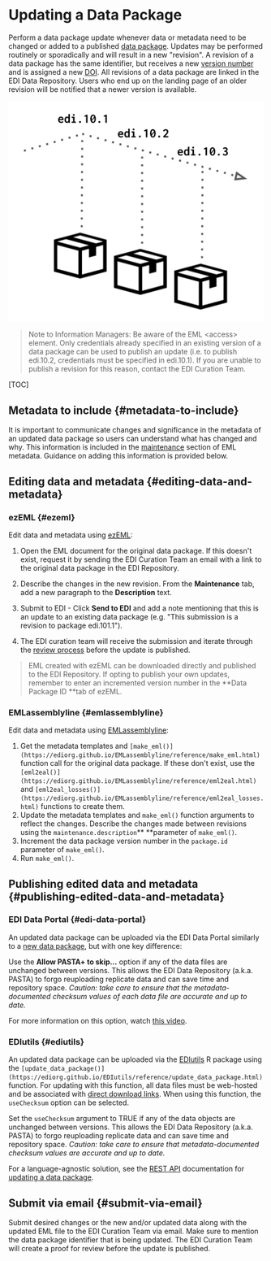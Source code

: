 # Updating a Data Package

Perform a data package update whenever data or metadata need to be changed or added to a published [data package](https://docs.google.com/document/d/10lbSR34T_Q6qaZoT6ZqxQoUcBRLy34LUokSFeqhtrXw/edit?usp=sharing). Updates may be performed routinely or sporadically and will result in a new "revision". A revision of a data package has the same identifier, but receives a new [version number](https://docs.google.com/document/d/10lbSR34T_Q6qaZoT6ZqxQoUcBRLy34LUokSFeqhtrXw/edit#heading=h.a1enbjthfrbm) and is assigned a new [DOI](https://docs.google.com/document/d/10lbSR34T_Q6qaZoT6ZqxQoUcBRLy34LUokSFeqhtrXw/edit#heading=h.khknpxdegdc9). All revisions of a data package are linked in the EDI Data Repository. Users who end up on the landing page of an older revision will be notified that a newer version is available.

![](../../static/images/data-package-versioning.png)

>Note to Information Managers: Be aware of the EML &lt;access> element. Only credentials already specified in an existing version of a data package can be used to publish an update (i.e. to publish edi.10.2, credentials must be specified in edi.10.1). If you are unable to publish a revision for this reason, contact the EDI Curation Team.


[TOC]



## Metadata to include {#metadata-to-include}

It is important to communicate changes and significance in the metadata of an updated data package so users can understand what has changed and why. This information is included in the [maintenance](https://ediorg.github.io/data-package-best-practices/EMLmetadata/maintenance.html) section of EML metadata. Guidance on adding this information is provided below.


## Editing data and metadata {#editing-data-and-metadata}


### ezEML {#ezeml}

Edit data and metadata using [ezEML](https://docs.google.com/document/d/12sdLhID6SwaKAjU1aT5PAXA-9q1zaq31eNBmPRvYBC0/edit#heading=h.ren642sx8n1f):



1. Open the EML document for the original data package. If this doesn't exist, request it by sending the EDI Curation Team an email with a link to the original data package in the EDI Repository.
2. Describe the changes in the new revision. From the **Maintenance** tab, add a new paragraph to the **Description** text.

    

3. Submit to EDI - Click **Send to EDI** and add a note mentioning that this is an update to an existing data package (e.g. "This submission is a revision to package edi.101.1"). 

    

4. The EDI curation team will receive the submission and iterate through the [review process](https://docs.google.com/document/d/1aNInQhyCylgBuu0mucPSS92haTp3krjFMSracEwMkFs/edit?usp=sharing) before the update is published.

>EML created with ezEML can be downloaded directly and published to the EDI Repository. If opting to publish your own updates, remember to enter an incremented version number in the **Data Package ID **tab of ezEML.


### EMLassemblyline {#emlassemblyline}

Edit data and metadata using [EMLassemblyline](https://docs.google.com/document/d/12sdLhID6SwaKAjU1aT5PAXA-9q1zaq31eNBmPRvYBC0/edit#heading=h.alm45es0k04q):



1. Get the metadata templates and `[make_eml()](https://ediorg.github.io/EMLassemblyline/reference/make_eml.html)` function call for the original data package. If these don't exist, use the `[eml2eal()](https://ediorg.github.io/EMLassemblyline/reference/eml2eal.html)` and `[eml2eal_losses()](https://ediorg.github.io/EMLassemblyline/reference/eml2eal_losses.html)` functions to create them.
2. Update the metadata templates and `make_eml()` function arguments to reflect the changes. Describe the changes made between revisions using the `maintenance.description`** **parameter of `make_eml()`. 
3. Increment the data package version number in the `package.id` parameter of `make_eml()`.
4. Run `make_eml()`.


## Publishing edited data and metadata {#publishing-edited-data-and-metadata}


### EDI Data Portal {#edi-data-portal}

An updated data package can be uploaded via the EDI Data Portal similarly to a [new data package](https://docs.google.com/document/d/1xk0LepVW6giT4UJBYIo-o2sddcdKqq_16aHBkoL0jks/edit#heading=h.brmxkomw8tom), but with one key difference:

Use the **Allow PASTA+ to skip…** option if any of the data files are unchanged between versions. This allows the EDI Data Repository (a.k.a. PASTA) to forgo reuploading replicate data and can save time and repository space. _Caution: take care to ensure that the metadata-documented checksum values of each data file are accurate and up to date._

For more information on this option, watch [this video](https://youtu.be/AS6-m17I6pk).


### EDIutils {#ediutils}

An updated data package can be uploaded via the [EDIutils](https://ediorg.github.io/EDIutils/) R package using the `[update_data_package()](https://ediorg.github.io/EDIutils/reference/update_data_package.html)` function. For updating with this function, all data files must be web-hosted and be associated with [direct download links](https://docs.google.com/document/d/1DC403Wd6PfssjPXl-ToRNlC97xcr6kVoTWoFE4R2_bk/edit#heading=h.92gv8b4z5ors). When using this function, the `useChecksum` option can be selected.

Set the `useChecksum` argument to TRUE if any of the data objects are unchanged between versions. This allows the EDI Data Repository (a.k.a. PASTA) to forgo reuploading replicate data and can save time and repository space. _Caution: take care to ensure that metadata-documented checksum values are accurate and up to date._

For a language-agnostic solution, see the [REST API](https://pastaplus-core.readthedocs.io/en/latest/doc_tree/about.html) documentation for [updating a data package](https://pastaplus-core.readthedocs.io/en/latest/doc_tree/pasta_api/data_package_manager_api.html#update-data-package).


## Submit via email {#submit-via-email}

Submit desired changes or the new and/or updated data along with the updated EML file to the EDI Curation Team via email. Make sure to mention the data package identifier that is being updated. The EDI Curation Team will create a proof for review before the update is published.
